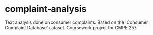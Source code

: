 # complaint-analysis
Text analysis done on consumer complaints. Based on the 'Consumer Complaint Database' dataset. Coursework project for CMPE 257.
